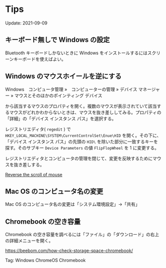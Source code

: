 # Tips

Update: 2021-09-09

## キーボード無しで Windows の設定

Bluetooth キーボードしかないときに Windows をインストールするにはスクリーンキーボードを使えばよい。

## Windows のマウスホイールを逆にする

Windows　コンピュータ管理 »　コンピューターの管理 » デバイス マネージャー » マウスとそのほかのポインティング デバイス

から該当するマウスのプロパティを開く。複数のマウスが表示されていて該当するマウスがどれかわからないときは、マウスを抜き差ししてみる。プロパティの「詳細」の「デバイス インスタンス パス」を選択する。

レジストリエディタ( ``regedit`` ) で ``HKEY_LOCAL_MACHINE\SYSTEM\CurrentControlSet\Enue\HID`` を開く。その下に、「デバイス インスタンス パス」の先頭の ``HID\`` を除いた部分に一致するキーを探す。そのサブキー ``Device Parameters`` の値 ``FlipFlopWheel`` を 1 に変更する。

レジストリエディタとコンピュータの管理を閉じて、変更を反映するためにマウスを抜き差しする。

[Reverse the scroll of mouse](https://answers.microsoft.com/en-us/windows/forum/all/reverse-the-scroll-of-mouse/334669c3-8a45-4600-830a-8df628d7415e?auth=1)

## Mac OS のコンピュータ名の変更

Mac OS のコンピュータ名の変更は「システム環境設定」→「共有」

## Chromebook の空き容量

Chromebook の空き容量を調べるには「ファイル」の「ダウンロード」の右上の詳細メニューを開く。

<https://beebom.com/how-check-storage-space-chromebook/>

Tag: Windows ChromeOS Chromebook

